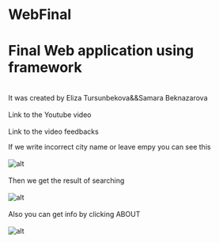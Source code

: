 # WebFinal
# Final Web application using framework
<br>It was created by Eliza Tursunbekova&&Samara Beknazarova
<br>
<br>
Link to the Youtube video
<br>
<br>
Link to the video feedbacks

If we write incorrect city name or leave empy you can see this
<br>
<br>
![alt](   )
<br>
<br>
Then we get the result of searching<br><br>
![alt](   )
<br>
<br>
Also you can get info by clicking ABOUT
<br>
<br>
![alt](   )
